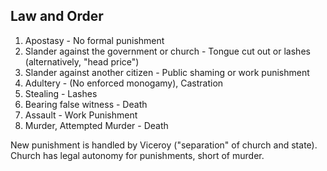 ## Law and Order
1. Apostasy - No formal punishment
2. Slander against the government or church - Tongue cut out or lashes (alternatively, "head price")
3. Slander against another citizen - Public shaming or work punishment
4. Adultery - (No enforced monogamy), Castration
5. Stealing - Lashes
6. Bearing false witness - Death
7. Assault - Work Punishment
8. Murder, Attempted Murder - Death

New punishment is handled by Viceroy ("separation" of church and state). Church has legal autonomy for punishments, short of murder.
